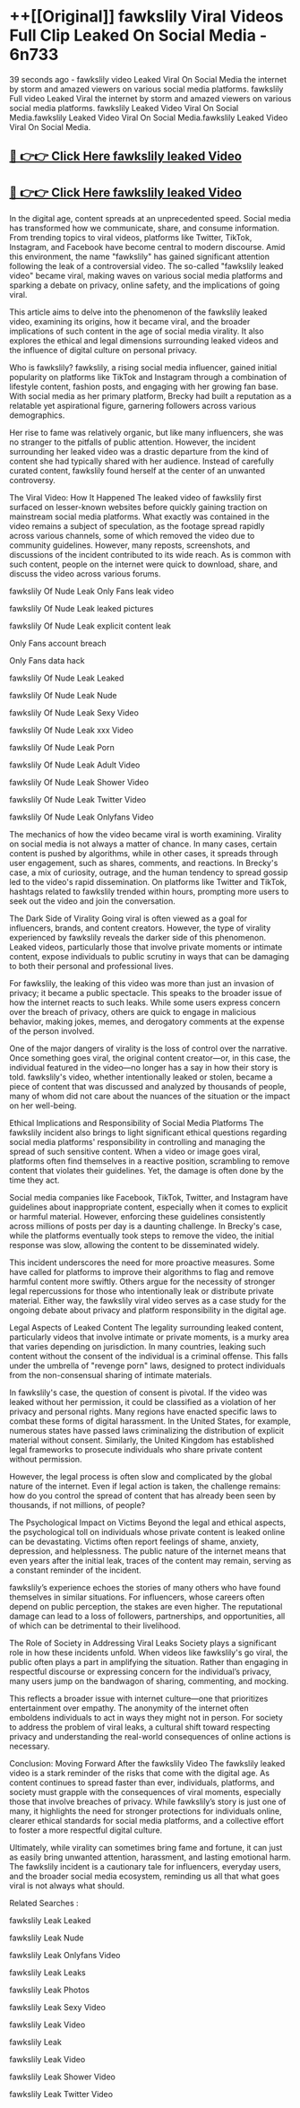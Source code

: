 # ++[[Original]] fawkslily Viral Videos Full Clip Leaked On Social Media - 6n733<br>

39 seconds ago - fawkslily video Leaked Viral On Social Media the internet by storm and amazed viewers on various social media platforms.
fawkslily Full video Leaked Viral the internet by storm and amazed viewers on various social media platforms. fawkslily Leaked Video Viral On Social Media.fawkslily Leaked Video Viral On Social Media.fawkslily Leaked Video Viral On Social Media.<br>


## [🔴 👉👉 Click Here fawkslily leaked Video ](https://onlyclips.site?title=fawkslily&ref=git)

## [🔴 👉👉 Click Here fawkslily leaked Video ](https://onlyclips.site?title=fawkslily&ref=git)

In the digital age, content spreads at an unprecedented speed. Social media has transformed how we communicate, share, and consume information. From trending topics to viral videos, platforms like Twitter, TikTok, Instagram, and Facebook have become central to modern discourse. Amid this environment, the name "fawkslily" has gained significant attention following the leak of a controversial video. The so-called "fawkslily leaked video" became viral, making waves on various social media platforms and sparking a debate on privacy, online safety, and the implications of going viral.

This article aims to delve into the phenomenon of the fawkslily leaked video, examining its origins, how it became viral, and the broader implications of such content in the age of social media virality. It also explores the ethical and legal dimensions surrounding leaked videos and the influence of digital culture on personal privacy.

Who is fawkslily?
fawkslily, a rising social media influencer, gained initial popularity on platforms like TikTok and Instagram through a combination of lifestyle content, fashion posts, and engaging with her growing fan base. With social media as her primary platform, Brecky had built a reputation as a relatable yet aspirational figure, garnering followers across various demographics.

Her rise to fame was relatively organic, but like many influencers, she was no stranger to the pitfalls of public attention. However, the incident surrounding her leaked video was a drastic departure from the kind of content she had typically shared with her audience. Instead of carefully curated content, fawkslily found herself at the center of an unwanted controversy.

The Viral Video: How It Happened
The leaked video of fawkslily first surfaced on lesser-known websites before quickly gaining traction on mainstream social media platforms. What exactly was contained in the video remains a subject of speculation, as the footage spread rapidly across various channels, some of which removed the video due to community guidelines. However, many reposts, screenshots, and discussions of the incident contributed to its wide reach. As is common with such content, people on the internet were quick to download, share, and discuss the video across various forums.

fawkslily Of Nude Leak Only Fans leak video

fawkslily Of Nude Leak leaked pictures

fawkslily Of Nude Leak explicit content leak

Only Fans account breach

Only Fans data hack

fawkslily Of Nude Leak Leaked

fawkslily Of Nude Leak Nude

fawkslily Of Nude Leak Sexy Video

fawkslily Of Nude Leak xxx Video

fawkslily Of Nude Leak Porn

fawkslily Of Nude Leak Adult Video

fawkslily Of Nude Leak Shower Video

fawkslily Of Nude Leak Twitter Video

fawkslily Of Nude Leak Onlyfans Video

The mechanics of how the video became viral is worth examining. Virality on social media is not always a matter of chance. In many cases, certain content is pushed by algorithms, while in other cases, it spreads through user engagement, such as shares, comments, and reactions. In Brecky's case, a mix of curiosity, outrage, and the human tendency to spread gossip led to the video's rapid dissemination. On platforms like Twitter and TikTok, hashtags related to fawkslily trended within hours, prompting more users to seek out the video and join the conversation.

The Dark Side of Virality
Going viral is often viewed as a goal for influencers, brands, and content creators. However, the type of virality experienced by fawkslily reveals the darker side of this phenomenon. Leaked videos, particularly those that involve private moments or intimate content, expose individuals to public scrutiny in ways that can be damaging to both their personal and professional lives.

For fawkslily, the leaking of this video was more than just an invasion of privacy; it became a public spectacle. This speaks to the broader issue of how the internet reacts to such leaks. While some users express concern over the breach of privacy, others are quick to engage in malicious behavior, making jokes, memes, and derogatory comments at the expense of the person involved.

One of the major dangers of virality is the loss of control over the narrative. Once something goes viral, the original content creator—or, in this case, the individual featured in the video—no longer has a say in how their story is told. fawkslily's video, whether intentionally leaked or stolen, became a piece of content that was discussed and analyzed by thousands of people, many of whom did not care about the nuances of the situation or the impact on her well-being.

Ethical Implications and Responsibility of Social Media Platforms
The fawkslily incident also brings to light significant ethical questions regarding social media platforms' responsibility in controlling and managing the spread of such sensitive content. When a video or image goes viral, platforms often find themselves in a reactive position, scrambling to remove content that violates their guidelines. Yet, the damage is often done by the time they act.

Social media companies like Facebook, TikTok, Twitter, and Instagram have guidelines about inappropriate content, especially when it comes to explicit or harmful material. However, enforcing these guidelines consistently across millions of posts per day is a daunting challenge. In Brecky's case, while the platforms eventually took steps to remove the video, the initial response was slow, allowing the content to be disseminated widely.

This incident underscores the need for more proactive measures. Some have called for platforms to improve their algorithms to flag and remove harmful content more swiftly. Others argue for the necessity of stronger legal repercussions for those who intentionally leak or distribute private material. Either way, the fawkslily viral video serves as a case study for the ongoing debate about privacy and platform responsibility in the digital age.

Legal Aspects of Leaked Content
The legality surrounding leaked content, particularly videos that involve intimate or private moments, is a murky area that varies depending on jurisdiction. In many countries, leaking such content without the consent of the individual is a criminal offense. This falls under the umbrella of "revenge porn" laws, designed to protect individuals from the non-consensual sharing of intimate materials.

In fawkslily's case, the question of consent is pivotal. If the video was leaked without her permission, it could be classified as a violation of her privacy and personal rights. Many regions have enacted specific laws to combat these forms of digital harassment. In the United States, for example, numerous states have passed laws criminalizing the distribution of explicit material without consent. Similarly, the United Kingdom has established legal frameworks to prosecute individuals who share private content without permission.

However, the legal process is often slow and complicated by the global nature of the internet. Even if legal action is taken, the challenge remains: how do you control the spread of content that has already been seen by thousands, if not millions, of people?

The Psychological Impact on Victims
Beyond the legal and ethical aspects, the psychological toll on individuals whose private content is leaked online can be devastating. Victims often report feelings of shame, anxiety, depression, and helplessness. The public nature of the internet means that even years after the initial leak, traces of the content may remain, serving as a constant reminder of the incident.

fawkslily’s experience echoes the stories of many others who have found themselves in similar situations. For influencers, whose careers often depend on public perception, the stakes are even higher. The reputational damage can lead to a loss of followers, partnerships, and opportunities, all of which can be detrimental to their livelihood.

The Role of Society in Addressing Viral Leaks
Society plays a significant role in how these incidents unfold. When videos like fawkslily's go viral, the public often plays a part in amplifying the situation. Rather than engaging in respectful discourse or expressing concern for the individual’s privacy, many users jump on the bandwagon of sharing, commenting, and mocking.

This reflects a broader issue with internet culture—one that prioritizes entertainment over empathy. The anonymity of the internet often emboldens individuals to act in ways they might not in person. For society to address the problem of viral leaks, a cultural shift toward respecting privacy and understanding the real-world consequences of online actions is necessary.

Conclusion: Moving Forward After the fawkslily Video
The fawkslily leaked video is a stark reminder of the risks that come with the digital age. As content continues to spread faster than ever, individuals, platforms, and society must grapple with the consequences of viral moments, especially those that involve breaches of privacy. While fawkslily’s story is just one of many, it highlights the need for stronger protections for individuals online, clearer ethical standards for social media platforms, and a collective effort to foster a more respectful digital culture.

Ultimately, while virality can sometimes bring fame and fortune, it can just as easily bring unwanted attention, harassment, and lasting emotional harm. The fawkslily incident is a cautionary tale for influencers, everyday users, and the broader social media ecosystem, reminding us all that what goes viral is not always what should.

Related Searches :

fawkslily Leak Leaked

fawkslily Leak Nude

fawkslily Leak Onlyfans Video

fawkslily Leak Leaks

fawkslily Leak Photos

fawkslily Leak Sexy Video

fawkslily Leak Video

fawkslily Leak

fawkslily Leak Video

fawkslily Leak Shower Video

fawkslily Leak Twitter Video

